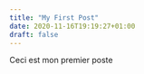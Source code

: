 ```yaml
---
title: "My First Post"
date: 2020-11-16T19:19:27+01:00
draft: false
---
```


Ceci est mon premier poste